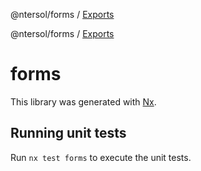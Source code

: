 @ntersol/forms / [Exports](modules.md)

@ntersol/forms / [Exports](modules.md)

# forms

This library was generated with [Nx](https://nx.dev).

## Running unit tests

Run `nx test forms` to execute the unit tests.
